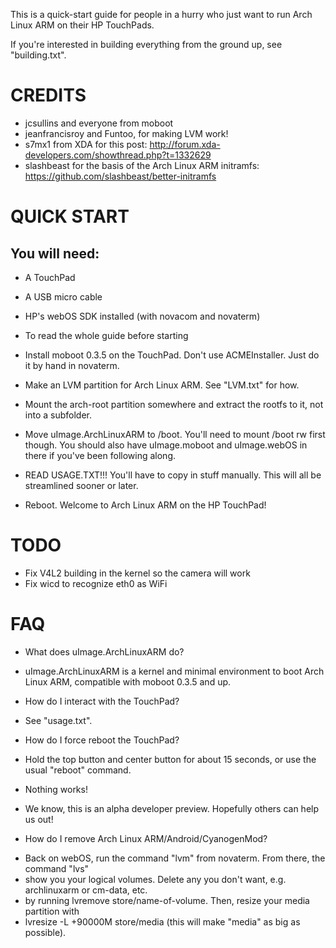 This is a quick-start guide for people in a hurry who just want to run
Arch Linux ARM on their HP TouchPads.

If you're interested in building everything from the ground up, see
"building.txt".

CREDITS
=======
- jcsullins and everyone from moboot
- jeanfrancisroy and Funtoo, for making LVM work!
- s7mx1 from XDA for this post: http://forum.xda-developers.com/showthread.php?t=1332629
- slashbeast for the basis of the Arch Linux ARM initramfs: https://github.com/slashbeast/better-initramfs

QUICK START
===========
You will need:
--------------
- A TouchPad
- A USB micro cable
- HP's webOS SDK installed (with novacom and novaterm)
- To read the whole guide before starting

- Install moboot 0.3.5 on the TouchPad. Don't use ACMEInstaller. Just do it by hand in novaterm.

- Make an LVM partition for Arch Linux ARM. See "LVM.txt" for how.

- Mount the arch-root partition somewhere and extract the rootfs to it, 
not into a subfolder.

- Move uImage.ArchLinuxARM to /boot. You'll need to mount /boot rw first
though. You should also have uImage.moboot and uImage.webOS in there if
you've been following along.

- READ USAGE.TXT!!! You'll have to copy in stuff manually. This will all be
streamlined sooner or later.

- Reboot. Welcome to Arch Linux ARM on the HP TouchPad!

TODO
====
- Fix V4L2 building in the kernel so the camera will work
- Fix wicd to recognize eth0 as WiFi

FAQ
===
- What does uImage.ArchLinuxARM do?
+ uImage.ArchLinuxARM is a kernel and minimal environment to boot Arch Linux ARM, compatible with moboot 0.3.5 and up.

- How do I interact with the TouchPad?
+ See "usage.txt".

- How do I force reboot the TouchPad?
+ Hold the top button and center button for about 15 seconds, or use the usual "reboot" command.

- Nothing works!
+ We know, this is an alpha developer preview. Hopefully others can help us out!

- How do I remove Arch Linux ARM/Android/CyanogenMod?
+ Back on webOS, run the command "lvm" from novaterm. From there, the command "lvs"
+ show you your logical volumes. Delete any you don't want, e.g. archlinuxarm or cm-data, etc.
+ by running lvremove store/name-of-volume. Then, resize your media partition with
+ lvresize -L +90000M store/media (this will make "media" as big as possible).
